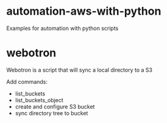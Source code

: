 # automation-aws-with-python

Examples for automation with python scripts

# webotron

Webotron is a script that will sync a local directory to a S3

Add commands:
  - list_buckets
  - list_buckets_object
  - create and configure S3 bucket
  - sync directory tree to bucket 
